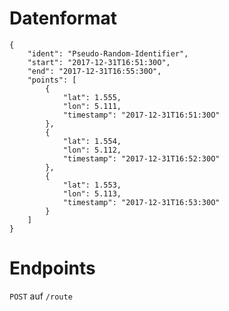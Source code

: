 Datenformat
===

    {
        "ident": "Pseudo-Random-Identifier",
        "start": "2017-12-31T16:51:30O",
        "end": "2017-12-31T16:55:30O",
        "points": [
            {
                "lat": 1.555,
                "lon": 5.111,
                "timestamp": "2017-12-31T16:51:30O"
            },
            {
                "lat": 1.554,
                "lon": 5.112,
                "timestamp": "2017-12-31T16:52:30O"
            },
            {
                "lat": 1.553,
                "lon": 5.113,
                "timestamp": "2017-12-31T16:53:30O"
            }
        ]
    }

Endpoints
===

`POST` auf `/route`